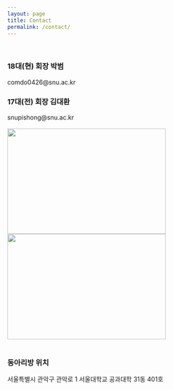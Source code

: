 ```yaml
---
layout: page
title: Contact
permalink: /contact/
---
```

<br/>
<h3>18대(현) 회장 박범</h3>
comdo0426@snu.ac.kr
<h3>17대(전) 회장 김대환</h3>
snupishong@snu.ac.kr<br/><br/>
<img src="https://github.com/hsb6350/hanaro.github.io/blob/master/assets/acts/map1.PNG?raw=true" width="360" height="240"/>
<img src="https://github.com/hsb6350/hanaro.github.io/blob/master/assets/acts/map2.PNG?raw=true" width="360" height="240"/><br/><br/>
<h3>동아리방 위치</h3>
서울특별시 관악구 관악로 1 서울대학교 공과대학 31동 401호 
